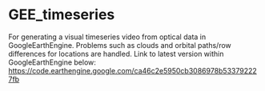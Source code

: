 # GEE_timeseries
For generating a visual timeseries video from optical data in GoogleEarthEngine. Problems such as clouds and orbital paths/row differences for locations are handled.
Link to latest version within GoogleEarthEngine below:
https://code.earthengine.google.com/ca46c2e5950cb3086978b533792227fb 
